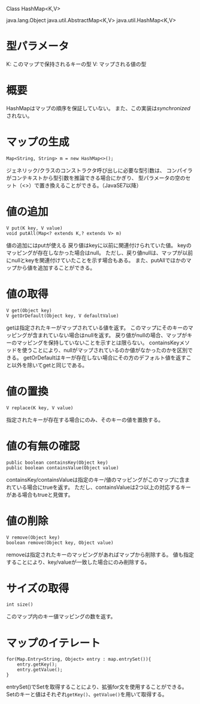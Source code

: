 Class HashMap<K,V>

java.lang.Object
  java.util.AbstractMap<K,V>
    java.util.HashMap<K,V>

# 型パラメータ
K: このマップで保持されるキーの型
V: マップされる値の型

# 概要
HashMapはマップの順序を保証していない。
また、この実装は*synchronized*されない。

# マップの生成
    Map<String, String> m = new HashMap<>();
ジェネリック/クラスのコンストラクタ呼び出しに必要な型引数は、
コンパイラがコンテキストから型引数を推論できる場合にかぎり、
型パラメータの空のセット（<>）で置き換えることができる。（JavaSE7以降）

# 値の追加
    V put(K key, V value)
    void putAll(Map<? extends K,? extends V> m)
値の追加にはputが使える
戻り値はkeyに以前に関連付けられていた値。
keyのマッピングが存在しなかった場合はnull。
ただし、戻り値nullは、マップが以前にnullとkeyを関連付けていたことを示す場合もある。
また、putAllでほかのマップから値を追加することができる。

# 値の取得
    V get(Object key)
    V getOrDefault(Object key, V defaultValue)
getは指定されたキーがマップされている値を返す。
このマップにそのキーのマッピングが含まれていない場合はnullを返す。
戻り値がnullの場合、マップがキーのマッピングを保持していないことを示すとは限らない。
containsKeyメソッドを使うことにより、nullがマップされているのか値がなかったのかを区別できる。
getOrDefaultはキーが存在しない場合にその方のデフォルト値を返すこと以外を除いてgetと同じである。

# 値の置換
    V replace(K key, V value)
指定されたキーが存在する場合にのみ、そのキーの値を置換する。

# 値の有無の確認
    public boolean containsKey(Object key)
    public boolean containsValue(Object value)
containsKey/containsValueは指定のキー/値のマッピングがこのマップに含まれている場合にtrueを返す。
ただし、containsValueは2つ以上の対応するキーがある場合もtrueと見做す。

# 値の削除
    V remove(Object key)
    boolean remove(Object key, Object value)
removeは指定されたキーのマッピングがあればマップから削除する。
値も指定することにより、key/valueが一致した場合にのみ削除する。

# サイズの取得
    int size()
このマップ内のキー値マッピングの数を返す。

# マップのイテレート
    for(Map.Entry<String, Object> entry : map.entrySet()){
        entry.getKey();
        entry.getValue();
    }
entrySet()でSetを取得することにより、拡張for文を使用することができる。
Setのキーと値はそれぞれ`getKey()`、`getValue()`を用いて取得する。
